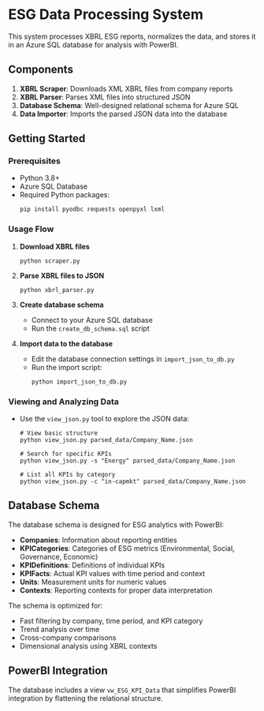# ESG Data Processing System

This system processes XBRL ESG reports, normalizes the data, and stores it in an Azure SQL database for analysis with PowerBI.

## Components

1. **XBRL Scraper**: Downloads XML XBRL files from company reports
2. **XBRL Parser**: Parses XML files into structured JSON 
3. **Database Schema**: Well-designed relational schema for Azure SQL
4. **Data Importer**: Imports the parsed JSON data into the database

## Getting Started

### Prerequisites

- Python 3.8+ 
- Azure SQL Database
- Required Python packages:
  ```
  pip install pyodbc requests openpyxl lxml
  ```

### Usage Flow

1. **Download XBRL files**
   ```
   python scraper.py
   ```

2. **Parse XBRL files to JSON**
   ```
   python xbrl_parser.py
   ```

3. **Create database schema**
   - Connect to your Azure SQL database
   - Run the `create_db_schema.sql` script

4. **Import data to the database**
   - Edit the database connection settings in `import_json_to_db.py`
   - Run the import script:
     ```
     python import_json_to_db.py
     ```

### Viewing and Analyzing Data

- Use the `view_json.py` tool to explore the JSON data:
  ```
  # View basic structure
  python view_json.py parsed_data/Company_Name.json
  
  # Search for specific KPIs
  python view_json.py -s "Energy" parsed_data/Company_Name.json
  
  # List all KPIs by category
  python view_json.py -c "in-capmkt" parsed_data/Company_Name.json
  ```

## Database Schema

The database schema is designed for ESG analytics with PowerBI:

- **Companies**: Information about reporting entities
- **KPICategories**: Categories of ESG metrics (Environmental, Social, Governance, Economic)
- **KPIDefinitions**: Definitions of individual KPIs
- **KPIFacts**: Actual KPI values with time period and context
- **Units**: Measurement units for numeric values
- **Contexts**: Reporting contexts for proper data interpretation

The schema is optimized for:
- Fast filtering by company, time period, and KPI category
- Trend analysis over time
- Cross-company comparisons
- Dimensional analysis using XBRL contexts

## PowerBI Integration

The database includes a view `vw_ESG_KPI_Data` that simplifies PowerBI integration by flattening the relational structure. 